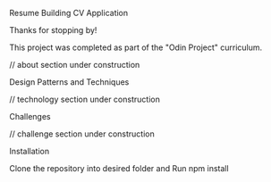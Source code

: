 Resume Building CV Application

Thanks for stopping by!

This project was completed as part of the "Odin Project" curriculum.

// about section under construction

Design Patterns and Techniques

// technology section under construction



Challenges

// challenge section under construction


Installation

Clone the repository into desired folder and Run npm install
